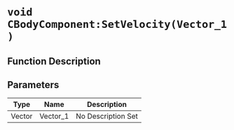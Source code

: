 # `void CBodyComponent:SetVelocity(Vector_1 )`
## Function Description

## Parameters
Type|Name|Description
--|--|--
Vector|Vector_1|No Description Set

